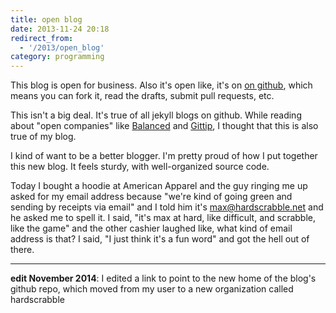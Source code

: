 ```yaml
---
title: open blog
date: 2013-11-24 20:18
redirect_from:
  - '/2013/open_blog'
category: programming
---
```


This blog is open for business. Also it's open like, it's on [on github](https://github.com/hardscrabble/hardscrabble.github.io), which means you can fork it, read the drafts, submit pull requests, etc.

This isn't a big deal. It's true of all jekyll blogs on github. While reading about "open companies" like [Balanced][] and [Gittip][], I thought that this is also true of my blog.

[Balanced]: https://www.balancedpayments.com/open
[Gittip]: http://blog.gittip.com/post/26350459746/the-first-open-company

I kind of want to be a better blogger. I'm pretty proud of how I put together this new blog. It feels sturdy, with well-organized source code.

Today I bought a hoodie at American Apparel and the guy ringing me up asked for my email address because "we're kind of going green and sending by receipts via email" and I told him it's <max@hardscrabble.net> and he asked me to spell it. I said, "it's max at hard, like difficult, and scrabble, like the game" and the other cashier laughed like, what kind of email address is that? I said, "I just think it's a fun word" and got the hell out of there.

* * *

**edit November 2014**: I edited a link to point to the new home of the blog's
github repo, which moved from my user to a new organization called hardscrabble
